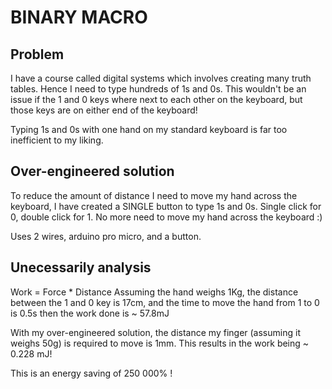 # BINARY MACRO
## Problem
I have a course called digital systems which involves creating many truth tables. Hence I need to type hundreds of 1s and 0s. This wouldn't be an issue if the 1 and 0 keys where next to each other on the keyboard, but those keys are on either end of the keyboard!

Typing 1s and 0s with one hand on my standard keyboard is far too inefficient to my liking.

## Over-engineered solution
To reduce the amount of distance I need to move my hand across the keyboard, I have created a SINGLE button to type 1s and 0s.
Single click for 0, double click for 1. No more need to move my hand across the keyboard :)

Uses 2 wires, arduino pro micro, and a button. 

## Unecessarily analysis
Work = Force * Distance
Assuming the hand weighs 1Kg, the distance between the 1 and 0 key is 17cm, and the time to move the hand from 1 to 0 is 0.5s
then the work done is ~ 57.8mJ

With my over-engineered solution, the distance my finger (assuming it weighs 50g) is required to move is 1mm.
This results in the work being ~ 0.228 mJ!

This is an energy saving of 250 000% !
